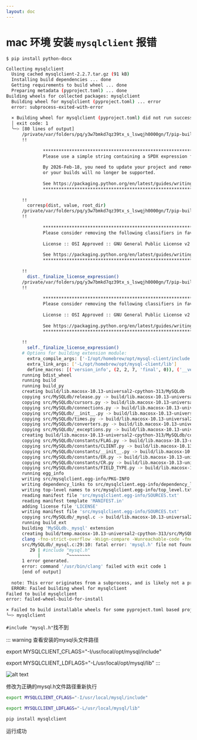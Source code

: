 ```yaml
---
layout: doc
---
```


# mac 环境 安装 `mysqlclient` 报错


```$ pip install python-docx```
```bash
Collecting mysqlclient
  Using cached mysqlclient-2.2.7.tar.gz (91 kB)
  Installing build dependencies ... done
  Getting requirements to build wheel ... done
  Preparing metadata (pyproject.toml) ... done
Building wheels for collected packages: mysqlclient
  Building wheel for mysqlclient (pyproject.toml) ... error
  error: subprocess-exited-with-error
  
  × Building wheel for mysqlclient (pyproject.toml) did not run successfully.
  │ exit code: 1
  ╰─> [80 lines of output]
      /private/var/folders/pq/y3w7bmkd7qz39tx_s_lswqjh0000gn/T/pip-build-env-venc970c/overlay/lib/python3.13/site-packages/setuptools/config/_apply_pyprojecttoml.py:82: SetuptoolsDeprecationWarning: `project.license` as a TOML table is deprecated
      !!
      
              ********************************************************************************
              Please use a simple string containing a SPDX expression for `project.license`. You can also use `project.license-files`. (Both options available on setuptools>=77.0.0).
      
              By 2026-Feb-18, you need to update your project and remove deprecated calls
              or your builds will no longer be supported.
      
              See https://packaging.python.org/en/latest/guides/writing-pyproject-toml/#license for details.
              ********************************************************************************
      
      !!
        corresp(dist, value, root_dir)
      /private/var/folders/pq/y3w7bmkd7qz39tx_s_lswqjh0000gn/T/pip-build-env-venc970c/overlay/lib/python3.13/site-packages/setuptools/config/_apply_pyprojecttoml.py:61: SetuptoolsDeprecationWarning: License classifiers are deprecated.
      !!
      
              ********************************************************************************
              Please consider removing the following classifiers in favor of a SPDX license expression:
      
              License :: OSI Approved :: GNU General Public License v2 or later (GPLv2+)
      
              See https://packaging.python.org/en/latest/guides/writing-pyproject-toml/#license for details.
              ********************************************************************************
      
      !!
        dist._finalize_license_expression()
      /private/var/folders/pq/y3w7bmkd7qz39tx_s_lswqjh0000gn/T/pip-build-env-venc970c/overlay/lib/python3.13/site-packages/setuptools/dist.py:759: SetuptoolsDeprecationWarning: License classifiers are deprecated.
      !!
      
              ********************************************************************************
              Please consider removing the following classifiers in favor of a SPDX license expression:
      
              License :: OSI Approved :: GNU General Public License v2 or later (GPLv2+)
      
              See https://packaging.python.org/en/latest/guides/writing-pyproject-toml/#license for details.
              ********************************************************************************
      
      !!
        self._finalize_license_expression()
      # Options for building extension module:
        extra_compile_args: ['-I/opt/homebrew/opt/mysql-client/include', '-std=c99']
        extra_link_args: ['-L/opt/homebrew/opt/mysql-client/lib']
        define_macros: [('version_info', (2, 2, 7, 'final', 0)), ('__version__', '2.2.7')]
      running bdist_wheel
      running build
      running build_py
      creating build/lib.macosx-10.13-universal2-cpython-313/MySQLdb
      copying src/MySQLdb/release.py -> build/lib.macosx-10.13-universal2-cpython-313/MySQLdb
      copying src/MySQLdb/cursors.py -> build/lib.macosx-10.13-universal2-cpython-313/MySQLdb
      copying src/MySQLdb/connections.py -> build/lib.macosx-10.13-universal2-cpython-313/MySQLdb
      copying src/MySQLdb/__init__.py -> build/lib.macosx-10.13-universal2-cpython-313/MySQLdb
      copying src/MySQLdb/times.py -> build/lib.macosx-10.13-universal2-cpython-313/MySQLdb
      copying src/MySQLdb/converters.py -> build/lib.macosx-10.13-universal2-cpython-313/MySQLdb
      copying src/MySQLdb/_exceptions.py -> build/lib.macosx-10.13-universal2-cpython-313/MySQLdb
      creating build/lib.macosx-10.13-universal2-cpython-313/MySQLdb/constants
      copying src/MySQLdb/constants/FLAG.py -> build/lib.macosx-10.13-universal2-cpython-313/MySQLdb/constants
      copying src/MySQLdb/constants/CLIENT.py -> build/lib.macosx-10.13-universal2-cpython-313/MySQLdb/constants
      copying src/MySQLdb/constants/__init__.py -> build/lib.macosx-10.13-universal2-cpython-313/MySQLdb/constants
      copying src/MySQLdb/constants/ER.py -> build/lib.macosx-10.13-universal2-cpython-313/MySQLdb/constants
      copying src/MySQLdb/constants/CR.py -> build/lib.macosx-10.13-universal2-cpython-313/MySQLdb/constants
      copying src/MySQLdb/constants/FIELD_TYPE.py -> build/lib.macosx-10.13-universal2-cpython-313/MySQLdb/constants
      running egg_info
      writing src/mysqlclient.egg-info/PKG-INFO
      writing dependency_links to src/mysqlclient.egg-info/dependency_links.txt
      writing top-level names to src/mysqlclient.egg-info/top_level.txt
      reading manifest file 'src/mysqlclient.egg-info/SOURCES.txt'
      reading manifest template 'MANIFEST.in'
      adding license file 'LICENSE'
      writing manifest file 'src/mysqlclient.egg-info/SOURCES.txt'
      copying src/MySQLdb/_mysql.c -> build/lib.macosx-10.13-universal2-cpython-313/MySQLdb
      running build_ext
      building 'MySQLdb._mysql' extension
      creating build/temp.macosx-10.13-universal2-cpython-313/src/MySQLdb
      clang -fno-strict-overflow -Wsign-compare -Wunreachable-code -fno-common -dynamic -DNDEBUG -g -O3 -Wall -arch arm64 -arch x86_64 -I/opt/homebrew/opt/mysql-client/include "-Dversion_info=(2, 2, 7, 'final', 0)" -D__version__=2.2.7 -I/Library/Frameworks/Python.framework/Versions/3.13/include/python3.13 -c src/MySQLdb/_mysql.c -o build/temp.macosx-10.13-universal2-cpython-313/src/MySQLdb/_mysql.o -I/opt/homebrew/opt/mysql-client/include -std=c99
      src/MySQLdb/_mysql.c:29:10: fatal error: 'mysql.h' file not found
         29 | #include "mysql.h"
            |          ^~~~~~~~~
      1 error generated.
      error: command '/usr/bin/clang' failed with exit code 1
      [end of output]
  
  note: This error originates from a subprocess, and is likely not a problem with pip.
  ERROR: Failed building wheel for mysqlclient
Failed to build mysqlclient
error: failed-wheel-build-for-install

× Failed to build installable wheels for some pyproject.toml based projects
╰─> mysqlclient
```

`#include "mysql.h"`找不到

::: warning
查看安装的mysql头文件路径

export MYSQLCLIENT_CFLAGS="-I/usr/local/opt/mysql/include" 

export MYSQLCLIENT_LDFLAGS="-L/usr/local/opt/mysql/lib" 
:::

![alt text](image.png)

修改为正确的mysql.h文件路径重新执行
```bash
export MYSQLCLIENT_CFLAGS="-I/usr/local/mysql/include" 

export MYSQLCLIENT_LDFLAGS="-L/usr/local/mysql/lib" 

pip install mysqlclient
```

运行成功
